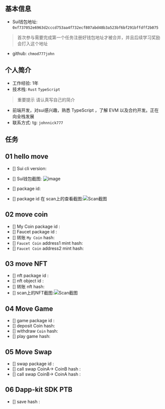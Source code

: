 ## 基本信息
- Sui钱包地址: `0xf737052e6963d2cccd753aa4f732ecf807abd48b3a523bf6bf291bffdff2b075`
> 首次参与需要完成第一个任务注册好钱包地址才被合并，并且后续学习奖励会打入这个地址
- github: `chmod777john`

## 个人简介
- 工作经验: 1年
- 技术栈: `Rust` `TypeScript`
> 重要提示 请认真写自己的简介
- 前端开发，对sui感兴趣，熟悉 TypeScript ，了解 EVM 以及合约开发。正在向全栈发展
- 联系方式: tg: `johnnick777` 

## 任务

##   01 hello move  
- [] Sui cli version:
- [] Sui钱包截图: ![image](https://github.com/chmod777john/letsmove/assets/146207719/8df7ca7a-f505-4a40-80e8-dfab0b572284)

- [] package id: 
- [] package id 在 scan上的查看截图:![Scan截图](./images/你的图片地址)

##   02 move coin
- [] My Coin package id : 
- [] Faucet package id : 
- [] 转账 `My Coin` hash:
- [] `Faucet Coin` address1 mint hash:
- [] `Faucet Coin` address2 mint hash:

##   03 move NFT
- [] nft package id :
- [] nft object id : 
- [] 转账 nft  hash:
- [] scan上的NFT截图:![Scan截图](./images/你的图片地址)

##   04 Move Game
- [] game package id :
- [] deposit Coin hash:
- [] withdraw `Coin` hash:
- [] play game hash:

##   05 Move Swap
- [] swap package id :
- [] call swap CoinA-> CoinB  hash :
- [] call swap CoinB-> CoinA  hash :

##   06 Dapp-kit SDK PTB
- [] save hash :
